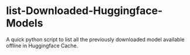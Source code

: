 # list-Downloaded-Huggingface-Models
A quick python script to list all the previously downloaded model available offline in Huggingface Cache.

